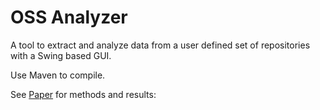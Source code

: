 # OSS Analyzer
A tool to extract and analyze data from a user defined set of repositories with a Swing based GUI.

Use Maven to compile.

See [Paper](https://github.com/arunk054/oss-analyzer/blob/master/Paper.pdf) for methods and results:
